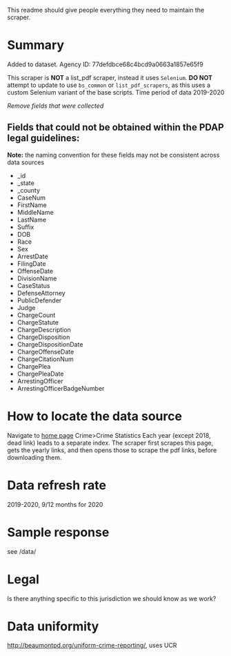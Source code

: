 This readme should give people everything they need to maintain the scraper.

# Summary
Added to dataset. Agency ID: 77defdbce68c4bcd9a0663a1857e65f9

This scraper is **NOT** a list_pdf scraper, instead it uses `Selenium`. **DO NOT** attempt to update to use `bs_common` or `list_pdf_scrapers`, as this uses a custom Selenium variant of the base scripts.
Time period of data 2019-2020

_Remove fields that were collected_
## Fields that could not be obtained within the PDAP legal guidelines:
**Note:** the naming convention for these fields may not be consistent across data sources
* _id
* _state
* _county
* CaseNum
* FirstName
* MiddleName
* LastName
* Suffix
* DOB
* Race
* Sex
* ArrestDate
* FilingDate
* OffenseDate
* DivisionName
* CaseStatus
* DefenseAttorney
* PublicDefender
* Judge
* ChargeCount
* ChargeStatute
* ChargeDescription
* ChargeDisposition
* ChargeDispositionDate
* ChargeOffenseDate
* ChargeCitationNum
* ChargePlea
* ChargePleaDate
* ArrestingOfficer
* ArrestingOfficerBadgeNumber

# How to locate the data source
Navigate to [home page](http://beaumontpd.org/)
Crime>Crime Statistics
Each year (except 2018, dead link) leads to a separate index. The scraper first scrapes this page, gets the yearly links, and then opens those to scrape the pdf links, before downloading them.

# Data refresh rate
2019-2020, 9/12 months for 2020

# Sample response
see /data/


# Legal
Is there anything specific to this jurisdiction we should know as we work?

# Data uniformity
http://beaumontpd.org/uniform-crime-reporting/, uses UCR
